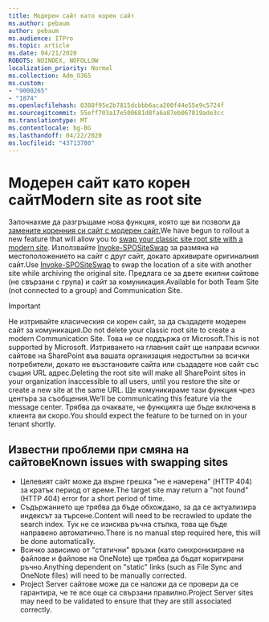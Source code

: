 ```yaml
---
title: Модерен сайт като корен сайт
ms.author: pebaum
author: pebaum
ms.audience: ITPro
ms.topic: article
ms.date: 04/21/2020
ROBOTS: NOINDEX, NOFOLLOW
localization_priority: Normal
ms.collection: Adm_O365
ms.custom:
- "9000265"
- "1874"
ms.openlocfilehash: 0388f95e2b7815dcbbb6aca200f44e55e9c5724f
ms.sourcegitcommit: 55eff703a17e500681d8fa6a87eb067019ade3cc
ms.translationtype: MT
ms.contentlocale: bg-BG
ms.lasthandoff: 04/22/2020
ms.locfileid: "43713780"
---
```

# <a name="modern-site-as-root-site"></a><span data-ttu-id="1e082-102">Модерен сайт като корен сайт</span><span class="sxs-lookup"><span data-stu-id="1e082-102">Modern site as root site</span></span>

<span data-ttu-id="1e082-103">Започнахме да разгръщаме нова функция, която ще ви позволи да [замените коренния си сайт с модерен сайт.](https://docs.microsoft.com/sharepoint/modern-root-site)</span><span class="sxs-lookup"><span data-stu-id="1e082-103">We have begun to rollout a new feature that will allow you to [swap your classic site root site with a modern site](https://docs.microsoft.com/sharepoint/modern-root-site).</span></span> <span data-ttu-id="1e082-104">Използвайте [Invoke-SPOSiteSwap](https://docs.microsoft.com/powershell/module/sharepoint-online/invoke-spositeswap?view=sharepoint-ps) за размяна на местоположението на сайт с друг сайт, докато архивирате оригиналния сайт.</span><span class="sxs-lookup"><span data-stu-id="1e082-104">Use [Invoke-SPOSiteSwap](https://docs.microsoft.com/powershell/module/sharepoint-online/invoke-spositeswap?view=sharepoint-ps) to swap the location of a site with another site while archiving the original site.</span></span> <span data-ttu-id="1e082-105">Предлага се за двете екипни сайтове (не свързани с група) и сайт за комуникация.</span><span class="sxs-lookup"><span data-stu-id="1e082-105">Available for both Team Site (not connected to a group) and Communication Site.</span></span>

>[!Important]
> <span data-ttu-id="1e082-106">Не изтривайте класическия си корен сайт, за да създадете модерен сайт за комуникация.</span><span class="sxs-lookup"><span data-stu-id="1e082-106">Do not delete your classic root site to create a modern Communication Site.</span></span> <span data-ttu-id="1e082-107">Това не се поддържа от Microsoft.</span><span class="sxs-lookup"><span data-stu-id="1e082-107">This is not supported by Microsoft.</span></span> <span data-ttu-id="1e082-108">Изтриването на главния сайт ще направи всички сайтове на SharePoint във вашата организация недостъпни за всички потребители, докато не възстановите сайта или създадете нов сайт със същия URL адрес.</span><span class="sxs-lookup"><span data-stu-id="1e082-108">Deleting the root site will make all SharePoint sites in your organization inaccessible to all users, until you restore the site or create a new site at the same URL.</span></span> <span data-ttu-id="1e082-109">Ще комуникираме тази функция чрез центъра за съобщения.</span><span class="sxs-lookup"><span data-stu-id="1e082-109">We’ll be communicating this feature via the message center.</span></span> <span data-ttu-id="1e082-110">Трябва да очаквате, че функцията ще бъде включена в клиента ви скоро.</span><span class="sxs-lookup"><span data-stu-id="1e082-110">You should expect the feature to be turned on in your tenant shortly.</span></span>

## <a name="known-issues-with-swapping-sites"></a><span data-ttu-id="1e082-111">Известни проблеми при смяна на сайтове</span><span class="sxs-lookup"><span data-stu-id="1e082-111">Known issues with swapping sites</span></span>
- <span data-ttu-id="1e082-112">Целевият сайт може да върне грешка "не е намерена" (HTTP 404) за кратък период от време.</span><span class="sxs-lookup"><span data-stu-id="1e082-112">The target site may return a "not found" (HTTP 404) error for a short period of time.</span></span>
- <span data-ttu-id="1e082-113">Съдържанието ще трябва да бъде обхождано, за да се актуализира индексът за търсене.</span><span class="sxs-lookup"><span data-stu-id="1e082-113">Content will need to be recrawled to update the search index.</span></span> <span data-ttu-id="1e082-114">Тук не се изисква ръчна стъпка, това ще бъде направено автоматично.</span><span class="sxs-lookup"><span data-stu-id="1e082-114">There is no manual step required here, this will be done automatically.</span></span>
- <span data-ttu-id="1e082-115">Всичко зависимо от "статични" връзки (като синхронизиране на файлове и файлове на OneNote) ще трябва да бъдат коригирани ръчно.</span><span class="sxs-lookup"><span data-stu-id="1e082-115">Anything dependent on "static" links (such as File Sync and OneNote files) will need to be manually corrected.</span></span>
- <span data-ttu-id="1e082-116">Project Server сайтове може да се наложи да се провери да се гарантира, че те все още са свързани правилно.</span><span class="sxs-lookup"><span data-stu-id="1e082-116">Project Server sites may need to be validated to ensure that they are still associated correctly.</span></span> 
